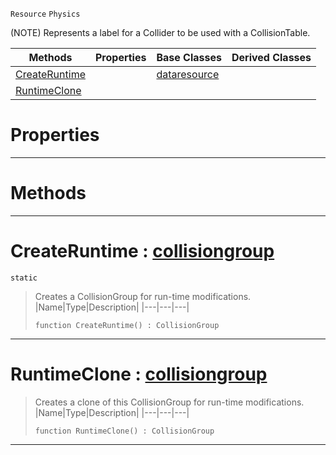  `Resource` `Physics`



(NOTE) Represents a label for a Collider to be used with a CollisionTable.

|Methods|Properties|Base Classes|Derived Classes|
|---|---|---|---|
|[ CreateRuntime](https://github.com/ArendDanielek/ZeroDocsTest/blob/master/code_reference/class_reference/collisiongroup.markdown#createruntime-zero-engin)| |[dataresource](https://github.com/ArendDanielek/ZeroDocsTest/blob/master/code_reference/class_reference/dataresource.markdown)| |
|[ RuntimeClone](https://github.com/ArendDanielek/ZeroDocsTest/blob/master/code_reference/class_reference/collisiongroup.markdown#runtimeclone-zero-engine)| | | |


 #  Properties


---  
 #  Methods


---  
 #  CreateRuntime : [collisiongroup](https://github.com/ArendDanielek/ZeroDocsTest/blob/master/code_reference/class_reference/collisiongroup.markdown)

 `static`

> Creates a CollisionGroup for run-time modifications.
> |Name|Type|Description|
> |---|---|---|
> ``` lang=cpp, name=Zilch
> function CreateRuntime() : CollisionGroup
> ``` 


---  
 #  RuntimeClone : [collisiongroup](https://github.com/ArendDanielek/ZeroDocsTest/blob/master/code_reference/class_reference/collisiongroup.markdown)

> Creates a clone of this CollisionGroup for run-time modifications.
> |Name|Type|Description|
> |---|---|---|
> ``` lang=cpp, name=Zilch
> function RuntimeClone() : CollisionGroup
> ``` 


---  
 
  
  
  
  
  
  
  

 
